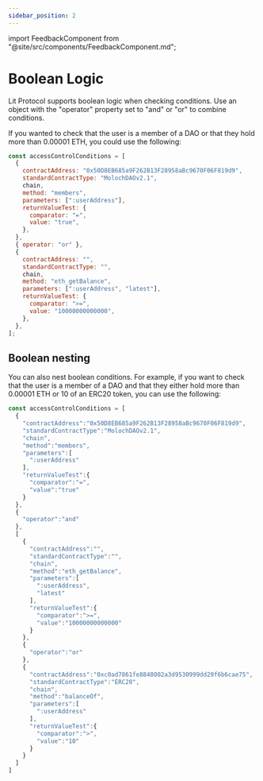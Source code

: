 ```yaml
---
sidebar_position: 2
---
```


import FeedbackComponent from "@site/src/components/FeedbackComponent.md";

# Boolean Logic

Lit Protocol supports boolean logic when checking conditions. Use an object with the "operator" property set to "and" or "or" to combine conditions.

If you wanted to check that the user is a member of a DAO or that they hold more than 0.00001 ETH, you could use the following:

```js
const accessControlConditions = [
  {
    contractAddress: "0x50D8EB685a9F262B13F28958aBc9670F06F819d9",
    standardContractType: "MolochDAOv2.1",
    chain,
    method: "members",
    parameters: [":userAddress"],
    returnValueTest: {
      comparator: "=",
      value: "true",
    },
  },
  { operator: "or" },
  {
    contractAddress: "",
    standardContractType: "",
    chain,
    method: "eth_getBalance",
    parameters: [":userAddress", "latest"],
    returnValueTest: {
      comparator: ">=",
      value: "10000000000000",
    },
  },
];
```

## Boolean nesting

You can also nest boolean conditions. For example, if you want to check that the user is a member of a DAO and that they either hold more than 0.00001 ETH or 10 of an ERC20 token, you can use the following:

```js
const accessControlConditions = [
  {
    "contractAddress":"0x50D8EB685a9F262B13F28958aBc9670F06F819d9",
    "standardContractType":"MolochDAOv2.1",
    "chain",
    "method":"members",
    "parameters":[
      ":userAddress"
    ],
    "returnValueTest":{
      "comparator":"=",
      "value":"true"
    }
  },
  {
    "operator":"and"
  },
  [
    {
      "contractAddress":"",
      "standardContractType":"",
      "chain",
      "method":"eth_getBalance",
      "parameters":[
        ":userAddress",
        "latest"
      ],
      "returnValueTest":{
        "comparator":">=",
        "value":"10000000000000"
      }
    },
    {
      "operator":"or"
    },
    {
      "contractAddress":"0xc0ad7861fe8848002a3d9530999dd29f6b6cae75",
      "standardContractType":"ERC20",
      "chain",
      "method":"balanceOf",
      "parameters":[
        ":userAddress"
      ],
      "returnValueTest":{
        "comparator":">",
        "value":"10"
      }
    }
  ]
]
```

<FeedbackComponent/>
